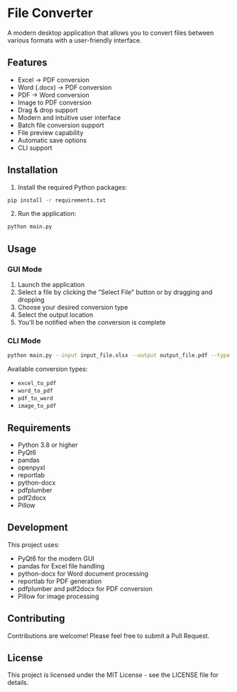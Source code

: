# File Converter

A modern desktop application that allows you to convert files between various formats with a user-friendly interface.

## Features

- Excel → PDF conversion
- Word (.docx) → PDF conversion
- PDF → Word conversion
- Image to PDF conversion
- Drag & drop support
- Modern and intuitive user interface
- Batch file conversion support
- File preview capability
- Automatic save options
- CLI support

## Installation

1. Install the required Python packages:
```bash
pip install -r requirements.txt
```

2. Run the application:
```bash
python main.py
```

## Usage

### GUI Mode
1. Launch the application
2. Select a file by clicking the "Select File" button or by dragging and dropping
3. Choose your desired conversion type
4. Select the output location
5. You'll be notified when the conversion is complete

### CLI Mode
```bash
python main.py --input input_file.xlsx --output output_file.pdf --type excel_to_pdf
```

Available conversion types:
- `excel_to_pdf`
- `word_to_pdf`
- `pdf_to_word`
- `image_to_pdf`

## Requirements

- Python 3.8 or higher
- PyQt6
- pandas
- openpyxl
- reportlab
- python-docx
- pdfplumber
- pdf2docx
- Pillow

## Development

This project uses:
- PyQt6 for the modern GUI
- pandas for Excel file handling
- python-docx for Word document processing
- reportlab for PDF generation
- pdfplumber and pdf2docx for PDF conversion
- Pillow for image processing

## Contributing

Contributions are welcome! Please feel free to submit a Pull Request.

## License

This project is licensed under the MIT License - see the LICENSE file for details. 
